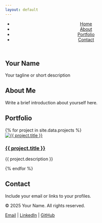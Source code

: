 ```yaml
---
layout: default
---
```


<header class="site-header">
  <nav class="nav">
    <ul>
      <li><a href="/">Home</a></li>
      <li><a href="#about">About</a></li>
      <li><a href="#portfolio">Portfolio</a></li>
      <li><a href="#contact">Contact</a></li>
    </ul>
  </nav>
</header>

<section class="hero">
  <h1>Your Name</h1>
  <p>Your tagline or short description</p>
</section>

<section id="about" class="about">
  <h2>About Me</h2>
  <p>Write a brief introduction about yourself here.</p>
</section>

<section id="portfolio" class="portfolio">
  <h2>Portfolio</h2>
  <div class="project-grid">
    {% for project in site.data.projects %}
    <div class="project-card">
      <a href="{{ project.url }}" target="_blank">
        <img src="{{ project.image }}" alt="{{ project.title }}">
        <h3>{{ project.title }}</h3>
      </a>
      <p>{{ project.description }}</p>
    </div>
    {% endfor %}
  </div>
</section>

<section id="contact" class="contact">
  <h2>Contact</h2>
  <p>Include your email or links to your profiles.</p>
</section>

<footer class="site-footer">
  <p>&copy; 2025 Your Name. All rights reserved.</p>
  <p>
    <a href="mailto:youremail@example.com">Email</a> |
    <a href="https://www.linkedin.com/in/yourusername" target="_blank">LinkedIn</a> |
    <a href="https://github.com/yourusername" target="_blank">GitHub</a>
  </p>
</footer>
